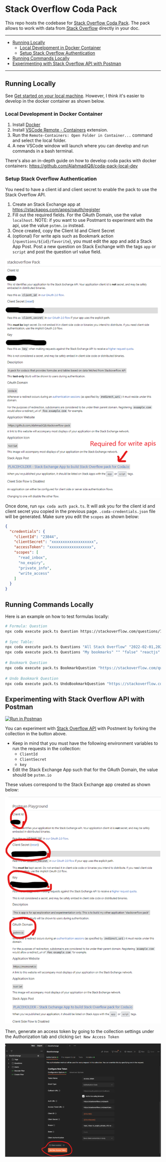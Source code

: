 # Stack Overflow Coda Pack <!-- omit in toc -->

This repo hosts the codebase for [Stack Overflow Coda Pack](https://coda.io/packs/stack-overflow-12829). The pack allows to work with data from [Stack Overflow](https://stackoverflow.com/) directly in your doc.

---

- [Running Locally](#running-locally)
  - [Local Development in Docker Container](#local-development-in-docker-container)
  - [Setup Stack Overflow Authentication](#setup-stackoverflow-authentication)
- [Running Commands Locally](#running-commands-locally)
- [Experimenting with Stack Overflow API with Postman](#experimenting-with-stack-overflow-api-with-postman)

---

## Running Locally

See [Get started on your local machine](https://coda.io/packs/build/latest/tutorials/get-started/cli/). However, I think it's easier to develop in the docker container as shown below.

### Local Development in Docker Container

1. Install [Docker](https://docs.docker.com/engine/install/)
2. Install [VSCode Remote - Containers](https://marketplace.visualstudio.com/items?itemName=ms-vscode-remote.remote-containers) extension.
3. Run the `Remote-Containers: Open Folder in Container...` command and select the local folder.
4. A new VSCode window will launch where you can develop and run commands in a bash terminal.

There's also an in-depth guide on how to develop coda packs with docker containers: https://github.com/AlahmadiQ8/coda-pack-local-dev

### Setup Stack Overflow Authentication

You need to have a client id and client secret to enable the pack to use the Stack Overflow API.

1. Create an Stack Exchange app at https://stackapps.com/apps/oauth/register
2. Fill out the required fields. For the OAuth Domain, use the value `localhost`. NOTE: if you want to use Postmant to experiment with the api, use the value `pstmn.io` instead.
3. Once created, copy the Client Id and Client Secret
4. (optional) For write apis such as Bookmark action (`/questions/${id}/favorite`), you must edit the app and add a Stack App Post. Post a new question on Stack Exchange with the tags `app` or `script` and post the question url value field.

![](/assets/stack-exchange-settings-screenshot.png)

Once done, run `npx coda auth pack.ts`. It will ask you for the client id and client secret you copied in the previous page. `.coda-credentials.json` file will be generated. Make sure you edit the `scopes` as shown below:

```json
{
  "credentials": {
    "clientId": "23844",
    "clientSecret": "xxxxxxxxxxxxxxxxxxx",
    "accessToken": "xxxxxxxxxxxxxxxxxxx",
    "scopes": [
      "read_inbox",
      "no_expiry",
      "private_info",
      "write_access"
    ]
  }
}
```

## Running Commands Locally

Here is an example on how to test formulas locally:

```bash
# Formula: Question
npx coda execute pack.ts Question https://stackoverflow.com/questions/72913818/how-to-access-my-sprite-properties-from-outside-a-function-in-phaser3-and-matter

# Sync Table:
npx coda execute pack.ts Questions "All Stack Overflow" "2022-02-01,2022-05-01" "false" "reactjs,nextjs,vercel"
npx coda execute pack.ts Questions "My bookmarks" "" "false" "reactjs"

# Bookmark Question
npx coda execute pack.ts BookmarkQuestion "https://stackoverflow.com/questions/72931914/error-usehref-may-be-used-only-in-the-context-of-a-router-component-in-reg"

# Undo Bookmark Question
npx coda execute pack.ts UndoBookmarkQuestion "https://stackoverflow.com/questions/72931914/error-usehref-may-be-used-only-in-the-context-of-a-router-component-in-reg"
```

## Experimenting with Stack Overflow API with Postman

[![Run in Postman](https://run.pstmn.io/button.svg)](https://app.getpostman.com/run-collection/2866939-edf7c77c-a303-4a74-9208-d80eb7b82a53?action=collection%2Ffork&collection-url=entityId%3D2866939-edf7c77c-a303-4a74-9208-d80eb7b82a53%26entityType%3Dcollection%26workspaceId%3Dce07deaf-31f3-40f0-90c5-4f8800bdbbd0)

You can experiment with [Stack Overflow API](https://api.stackexchange.com/) with Postment by forking the collection in the button above. 

* Keep in mind that you must have the following environment variables to run the requests in the collection:
  * `ClientId`
  * `ClientSecret`
  * `key`
* Edit the Stack Exchange App such that for the OAuth Domain, the value should be `pstmn.io`

These values correspond to the Stack Exchange app created as shown below:

![Stack Exchange App](/assets/stack-exchange-app-screenshot.png)

Then, generate an access token by going to the collection settings under the Authorization tab and clicking `Get New Access Token`

![Postman - Get Access Token](/assets/postmand-screenshot.png)
